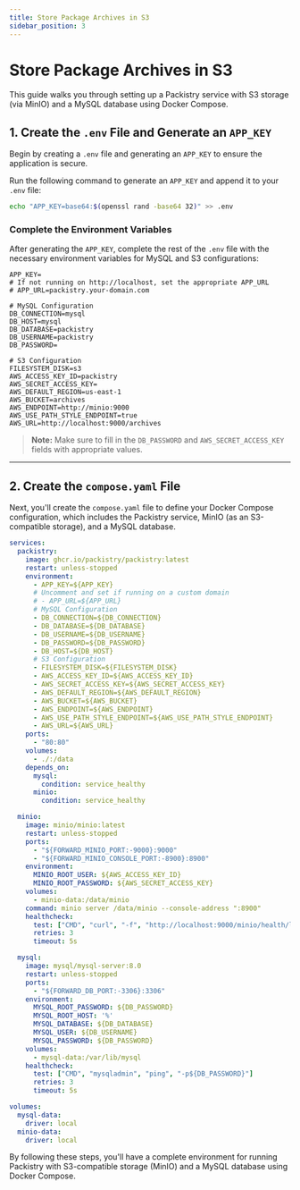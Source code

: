 ```yaml
---
title: Store Package Archives in S3
sidebar_position: 3
---
```


# Store Package Archives in S3

This guide walks you through setting up a Packistry service with S3 storage (via MinIO) and a MySQL database using Docker Compose.

## 1. Create the `.env` File and Generate an `APP_KEY`

Begin by creating a `.env` file and generating an `APP_KEY` to ensure the application is secure.

Run the following command to generate an `APP_KEY` and append it to your `.env` file:

```bash
echo "APP_KEY=base64:$(openssl rand -base64 32)" >> .env
```

### Complete the Environment Variables

After generating the `APP_KEY`, complete the rest of the `.env` file with the necessary environment variables for MySQL and S3 configurations:

```dotenv title=".env"
APP_KEY=
# If not running on http://localhost, set the appropriate APP_URL
# APP_URL=packistry.your-domain.com

# MySQL Configuration
DB_CONNECTION=mysql
DB_HOST=mysql
DB_DATABASE=packistry
DB_USERNAME=packistry
DB_PASSWORD=

# S3 Configuration
FILESYSTEM_DISK=s3
AWS_ACCESS_KEY_ID=packistry
AWS_SECRET_ACCESS_KEY=
AWS_DEFAULT_REGION=us-east-1
AWS_BUCKET=archives
AWS_ENDPOINT=http://minio:9000
AWS_USE_PATH_STYLE_ENDPOINT=true
AWS_URL=http://localhost:9000/archives
```

> **Note:** Make sure to fill in the `DB_PASSWORD` and `AWS_SECRET_ACCESS_KEY` fields with appropriate values.

---

## 2. Create the `compose.yaml` File

Next, you'll create the `compose.yaml` file to define your Docker Compose configuration, which includes the Packistry service, MinIO (as an S3-compatible storage), and a MySQL database.

```yaml title="compose.yaml"
services:
  packistry:
    image: ghcr.io/packistry/packistry:latest
    restart: unless-stopped
    environment:
      - APP_KEY=${APP_KEY}
      # Uncomment and set if running on a custom domain
      # - APP_URL=${APP_URL}
      # MySQL Configuration
      - DB_CONNECTION=${DB_CONNECTION}
      - DB_DATABASE=${DB_DATABASE}
      - DB_USERNAME=${DB_USERNAME}
      - DB_PASSWORD=${DB_PASSWORD}
      - DB_HOST=${DB_HOST}
      # S3 Configuration
      - FILESYSTEM_DISK=${FILESYSTEM_DISK}
      - AWS_ACCESS_KEY_ID=${AWS_ACCESS_KEY_ID}
      - AWS_SECRET_ACCESS_KEY=${AWS_SECRET_ACCESS_KEY}
      - AWS_DEFAULT_REGION=${AWS_DEFAULT_REGION}
      - AWS_BUCKET=${AWS_BUCKET}
      - AWS_ENDPOINT=${AWS_ENDPOINT}
      - AWS_USE_PATH_STYLE_ENDPOINT=${AWS_USE_PATH_STYLE_ENDPOINT}
      - AWS_URL=${AWS_URL}
    ports:
      - "80:80"
    volumes:
      - ./:/data
    depends_on:
      mysql:
        condition: service_healthy
      minio:
        condition: service_healthy

  minio:
    image: minio/minio:latest
    restart: unless-stopped
    ports:
      - "${FORWARD_MINIO_PORT:-9000}:9000"
      - "${FORWARD_MINIO_CONSOLE_PORT:-8900}:8900"
    environment:
      MINIO_ROOT_USER: ${AWS_ACCESS_KEY_ID}
      MINIO_ROOT_PASSWORD: ${AWS_SECRET_ACCESS_KEY}
    volumes:
      - minio-data:/data/minio
    command: minio server /data/minio --console-address ":8900"
    healthcheck:
      test: ["CMD", "curl", "-f", "http://localhost:9000/minio/health/live"]
      retries: 3
      timeout: 5s

  mysql:
    image: mysql/mysql-server:8.0
    restart: unless-stopped
    ports:
      - "${FORWARD_DB_PORT:-3306}:3306"
    environment:
      MYSQL_ROOT_PASSWORD: ${DB_PASSWORD}
      MYSQL_ROOT_HOST: '%'
      MYSQL_DATABASE: ${DB_DATABASE}
      MYSQL_USER: ${DB_USERNAME}
      MYSQL_PASSWORD: ${DB_PASSWORD}
    volumes:
      - mysql-data:/var/lib/mysql
    healthcheck:
      test: ["CMD", "mysqladmin", "ping", "-p${DB_PASSWORD}"]
      retries: 3
      timeout: 5s

volumes:
  mysql-data:
    driver: local
  minio-data:
    driver: local
```

By following these steps, you'll have a complete environment for running Packistry with S3-compatible storage (MinIO) and a MySQL database using Docker Compose.

